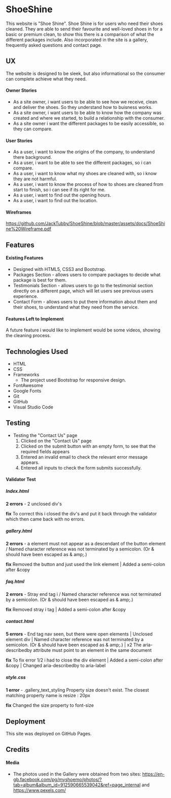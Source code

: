 # ShoeShine

This website is "Shoe Shine". Shoe Shine is for users who need their shoes cleaned. They are able to send their favourite and well-loved shoes in for a basic or premium clean, to show this there is a comparison of what the different packages include. Also incorporated in the site is a gallery, frequently asked questions and contact page. 
 
## UX
 
  The website is designed to be sleek, but also informational so the consumer can complete achieve what they need. 

#### Owner Stories

- As a site owner, i want users to be able to see how we receive, clean and deliver the shoes. So they understand how to buisness works.
- As a site owner, i want users to be able to know how the company was created and where we started, to build a relationship with the consumer.
- As a site owner i want the different packages to be easily accessible, so they can compare.

#### User Stories

- As a user, i want to know the origins of the company, to understand there background.
- As a user, i want to be able to see the different packages, so i can compare.
- As a user, i want to know what my shoes are cleaned with, so i know they are not harmful.
- As a user, i want to know the process of how to shoes are cleaned from start to finish, so i can see if its right for me.
- As a user, i want to find out the opening hours.
- As a user, i want to find out the location.

#### Wireframes

https://github.com/JackTubby/ShoeShine/blob/master/assets/docs/ShoeShine%20Wireframe.pdf

## Features

#### Existing Features

- Designed with HTML5, CSS3 and Bootstrap.
- Packages Section - allows users to compare packages to decide what package is best for them.
- Testimonials Section - allows users to go to the testimonial section directly on a different page, which will let users see previous users experience.
- Contact Form - allows users to put there information about them and their shoes, to understand what they need from the service.

#### Features Left to Implement

A future feature i would like to implement would be some videos, showing the cleaning process. 

## Technologies Used

- HTML 
- CSS
- Frameworks
  - The project used Bootstrap for responsive design.
- FontAwesome
- Google Fonts
- Git
- GitHub
- Visual Studio Code

## Testing

- Testing the "Contact Us" page
   1. Clicked on the "Contact Us" page
   2. Clicked on the submit button with an empty form, to see that the required fields appears
   3. Entered an invalid email to check the relevant error message appears.
   4. Entered all inputs to check the form submits successfully.


#### Validator Test

##### Index.html

**2 errors** - 2 unclosed div's

**fix**
 To correct this i closed the div's and put it back through the validator which then came back with no errors.

##### gallery.html 

**2 errors** - a element must not appear as a descendant of the button element / Named character reference was not terminated by a semicolon. (Or & should have been escaped as & amp;.)

**fix** 
Removed the button and just used the link element | Added a semi-colon after &copy 

##### faq.html 

**2 errors** - Stray end tag i / Named character reference was not terminated by a semicolon. (Or & should have been escaped as & amp;.)

**fix**
Removed stray i tag | Added a semi-colon after &copy

##### contact.html

**5 errors** -  End tag nav seen, but there were open elements | Unclosed element div | Named character reference was not terminated by a semicolon. (Or & should have been escaped as & amp;.) | x2 The aria-describedby attribute must point to an element in the same document

**fix**
To fix error 1/2 i had to close the div element | Added a semi-colon after &copy | Changed aria-describedby to aria-label

##### style.css

**1 error** - .gallery_text_styling	Property size doesn't exist. The closest matching property name is resize : 20px

**fix**
Changed the size property to font-size

## Deployment

This site was deployed on GitHub Pages.

## Credits

#### Media

* The photos used in the Gallery were obtained from two sites: https://en-gb.facebook.com/pg/myshoemo/photos/?tab=album&album_id=912590665539042&ref=page_internal and https://www.pexels.com/